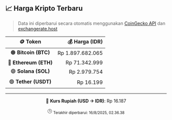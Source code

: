

<!-- HARGA_KRIPTO -->
## 📈 Harga Kripto Terbaru

> Data ini diperbarui secara otomatis menggunakan [CoinGecko API](https://www.coingecko.com/) dan [exchangerate.host](https://exchangerate.host/)

<div align="center">

| 🪙 Token | 💰 Harga (IDR) |
|:------:|---------------:|
| 🟠 **Bitcoin (BTC)**   | Rp 1.897.682.065 |
| 🔵 **Ethereum (ETH)**  | Rp 71.342.999 |
| 🟣 **Solana (SOL)**    | Rp 2.979.754 |
| 🟢 **Tether (USDT)**   | Rp 16.199 |

---

💱 **Kurs Rupiah (USD → IDR)**: Rp 16.187

🕒 <sub>Terakhir diperbarui: 16/8/2025, 02.36.38</sub>

</div>
<!-- /HARGA_KRIPTO -->